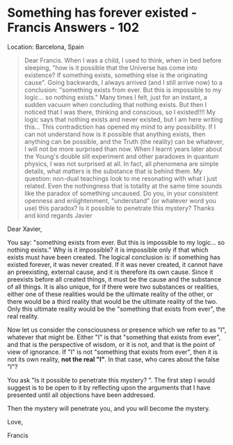 # Something has forever existed - Francis Answers - 102

Location: Barcelona, Spain

>Dear Francis. When I was a child, I used to think, when in bed before sleeping, "how is it possible that the Universe has come into existence? If something exists, something else is the originating cause". Going backwards, I always arrived (and I still arrive now) to a conclusion: "something exists from ever. But this is impossible to my logic... so nothing exists." Many times I felt, just for an instant, a sudden vacuum when concluding that nothing exists. But then I noticed that I was there, thinking and conscious, so I existed!!!! My logic says that nothing exists and never existed, but I am here writing this... This contradiction has opened my mind to any possibility. If I can not understand how is it possible that anything exists, then anything can be possible, and the Truth (the reality) can be whatever, I will not be more surprised than now. When I learnt years later about the Young's double slit experiment and other paradoxes in quantum physics, I was not surprised at all. In fact, all phenomena are simple details, what matters is the substance that is behind them. My question: non-dual teachings look to me resonating with what I just related. Even the nothingness that is totality at the same time sounds like the paradox of something uncaused. Do you, in your consistent openness and enlightenment, "understand" (or whatever word you use) this paradox? Is it possible to penetrate this mystery? Thanks and kind regards Javier

Dear Xavier,

You say: "something exists from ever. But this is impossible to my logic... so nothing exists." Why is it impossible? it is impossible only if that which exists must have been created. The logical conclusion is: if something has existed forever, it was never created. If it was never created, it cannot have an preexisting, external cause, and it is therefore its own cause. Since it preexists before all created things, it must be the cause and the substance of all things. It is also unique, for if there were two substances or realities, either one of these realities would be the ultimate reality of the other, or there would be a third reality that would be the ultimate reality of the two. Only this ultimate reality would be the "something that exists from ever", the real reality.

Now let us consider the consciousness or presence which we refer to as "I", whatever that might be. Either "I" is that "something that exists from ever", and that is the perspective of wisdom, or it is not, and that is the point of view of ignorance. If "I" is not "something that exists from ever", then it is not its own reality, **not the real "I"**. In that case, who cares about the false "I"?

You ask "Is it possible to penetrate this mystery? ". The first step I would suggest is to be open to it by reflecting upon the arguments that I have presented until all objections have been addressed.

Then the mystery will penetrate you, and you will become the mystery.

Love,

Francis

